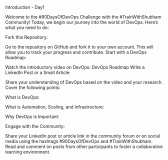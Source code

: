 Introduction - Day1

Welcome to the #90DaysOfDevOps Challenge with the #TrainWithShubham Community! Today, we begin our journey into the world of DevOps. Here’s what you need to do:

Fork this Repository:

Go to the repository on GitHub and fork it to your own account. This will allow you to track your progress and contribute.
Start with a DevOps Roadmap:

Watch the introductory video on DevOps: DevOps Roadmap
Write a LinkedIn Post or a Small Article:

Share your understanding of DevOps based on the video and your research. Cover the following points:

What is DevOps:

What is Automation, Scaling, and Infrastructure:

Why DevOps is Important:

Engage with the Community:

Share your LinkedIn post or article link in the community forum or on social media using the hashtags #90DaysOfDevOps and #TrainWithShubham.
Read and comment on posts from other participants to foster a collaborative learning environment.
